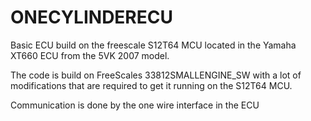 ONECYLINDERECU
==============

Basic ECU build on the freescale S12T64 MCU located in the Yamaha XT660 ECU from the 5VK 2007 model.

The code is build on FreeScales 33812SMALLENGINE_SW with a lot of modifications that are required to 
get it running on the S12T64 MCU.

Communication is done by the one wire interface in the ECU

